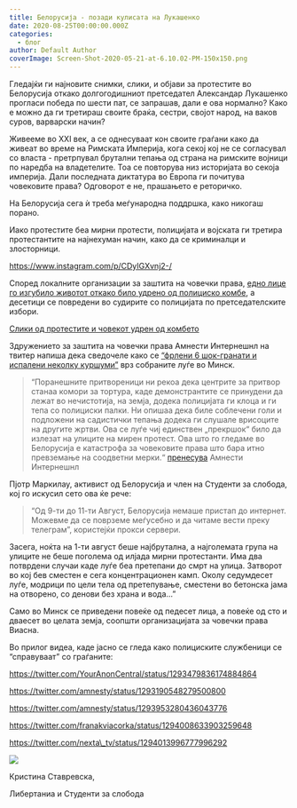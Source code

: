 ```yaml
---
title: Белорусија - позади кулисата на Лукашенко
date: 2020-08-25T00:00:00.000Z
categories:
  - блог
author: Default Author
coverImage: Screen-Shot-2020-05-21-at-6.10.02-PM-150x150.png
---
```


Гледајќи ги најновите снимки, слики, и објави за протестите во Белорусија откако долгогодишниот претседател Александар Лукашенко прогласи победа по шести пат, се запрашав, дали е ова нормално? Како е можно да ги третираш своите браќа, сестри, својот народ, на ваков суров, варварски начин? 

Живееме во XXI век, а се однесуваат кон своите граѓани како да живеат во време на Римската Империја, кога секој кој не се согласувал со власта - претрпувал брутални тепања од страна на римските војници по наредба на владетелите. Тоа се повторува низ историјата во секоја империја. Дали последната диктатура во Европа ги почитува човековите права? Одговорот е не, прашањето е реторичко.

На Белорусија сега ѝ треба меѓународна поддршка, како никогаш порано.  

Иако протестите беа мирни протести, полицијата и војската ги третира протестантите на најнехуман начин, како да се криминалци и злосторници.   

https://www.instagram.com/p/CDyIGXvnj2-/

Според локалните организации за заштита на човечки права, [едно лице го изгубило животот откако било удрено од полициско комбе](https://twitter.com/franakviacorka/status/1292725172739416064), а десетици се повредени во судирите со полицијата по претседателските избори.  

[Слики од протестите и човекот удрен од комбето](https://twitter.com/HannaLiubakova/status/1292732636268503043)  

Здружението за заштита на човечки права Амнести Интернешнл на твитер напиша дека сведочеле како се [“фрлени 6 шок-гранати и испалени неколку куршуми”](https://twitter.com/amnesty/status/1292578462734131208) врз собраните луѓе во Минск.  

> “Поранешните притвореници ни рекоа дека центрите за притвор станаа комори за тортура, каде демонстрантите се принудени да лежат во нечистотија, на земја, додека полицијата ги клоца и ги тепа со полициски палки. Ни опишаа дека биле соблечени голи и подложени на садистички тепања додека ги слушале врисоците на другите жртви. Ова се луѓе чиј единствен „прекршок“ било да излезат на улиците на мирен протест. Ова што го гледаме во Белорусија е катастрофа за човековите права што бара итно превземање на соодветни мерки.“ [пренесува](https://www.amnesty.org/en/latest/news/2020/08/belarus-mounting-evidence-of-a-campaign-of-widespread-torture-of-peaceful-protesters/) Амнести Интернешнл  

Пјотр Маркилау, активист од Белорусија и член на Студенти за слобода, кој го искусил сето ова ќе рече:

> “Од 9-ти до 11-ти Август, Белорусија немаше пристап до интернет. Можевме да се поврземе меѓусебно и да читаме вести преку телеграм”, користејќи прокси сервери.

Засега, ноќта на 1-ти август беше најбрутална, а најголемата група на улиците не беше поголема од илјада мирни протестанти. Има два потврдени случаи каде луѓе беа претепани до смрт на улица. Затворот во кој бев сместен е сега концентрационен камп. Околу седумдесет луѓе, модрици по цели тела од претепување, сместени во бетонска јама на отворено, со денови без храна и вода…”  

Само во Минск се приведени повеќе од педесет лица, а повеќе од сто и дваесет во целата земја, соопшти организацијата за човечки права Виасна.  

Во прилог видеа, каде јасно се гледа како полициските службеници се “справуваат” со граѓаните:

https://twitter.com/YourAnonCentral/status/1293479836174884864

https://twitter.com/amnesty/status/1293190548279500800

https://twitter.com/amnesty/status/1293953280436043776

https://twitter.com/franakviacorka/status/1294008633903259648

https://twitter.com/nexta\_tv/status/1294013996777996292

![](http://libertaniabackup.local/wp-content/uploads/2020/05/Screen-Shot-2020-05-21-at-6.10.02-PM-150x150.png)

Кристина Ставревска, 

Либертаниа и Студенти за слобода

